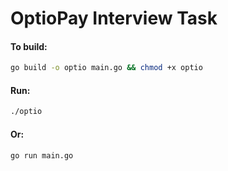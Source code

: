 # OptioPay Interview Task

#### To build:
```bash
go build -o optio main.go && chmod +x optio
```

#### Run:
```bash
./optio
```
#### Or:
```bash
go run main.go
```